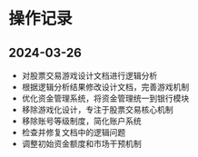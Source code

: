 # 操作记录

## 2024-03-26
- 对股票交易游戏设计文档进行逻辑分析
- 根据逻辑分析结果修改设计文档，完善游戏机制
- 优化资金管理系统，将资金管理统一到银行模块
- 移除游戏化设计，专注于股票交易核心机制
- 移除账号等级制度，简化账户系统
- 检查并修复文档中的逻辑问题
- 调整初始资金额度和市场干预机制
